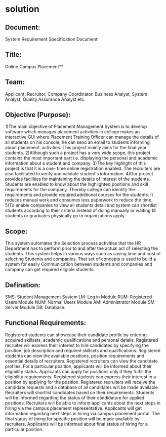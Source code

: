 # solution
## Document:
System Requirement Specification Document
## Title: 
Online Campus Placement**

## Team:
Applicant, Recruitor, Company Coordinator. Business Analyst, System Analyst, Quality Assurance Analyst etc.

## Objective (Purpose):
1)The main objective of Placement Management System is to develop software which manages placement activities in college makes an interactive GUI where Placement Training Officer can manage the details of all students on his console, he can send an email to students informing about placement. activities. This project mainly aims for the final year students.
2)Although such a project has a very wide scope, this project contains the most important part i.e. displaying the personal and academic information about a student and company.
3)The key highlight of this project is that it is a one- time online registration enabled. The recruiters are also facilitated to verify and validate student's information.
4)Our project provides facilities for maintaining the details of interest of the students. Students are enabled to know about the highlighted positions and skill requirements for the company. Thereby college can identify the requirements and provide required additional courses for the students. It reduces manual work and consumes less paperwork to reduce the time.
5)To enable companies to view all students detail and system can shortlist students according to their criteria instead of doing manually or waiting till students or graduates physically go to organizations apply.

## Scope:
This system automates the Selection process activities that the HR Department has to perform prior to and after the actual act of selecting the students. This system helps in various ways such as saving time and cost of selecting Students and companies. That set of concepts is used to build a system for easily Communication between students and companies and company can get required eligible students.

## Defination:
SMS: Student Management System
LM: Log in Module
RUM: Registered Users Module
NUM: Normal Users Module
AM: Administrator Module
SM: Server Module
DB: Database.

## Functional Requirements:

Registered students can showcase their candidate profile by entering acquired skillsets, academic qualifications and personal details.
Registered recruiter will express their interest to hire candidates by specifying the  position, job description and required skillsets and qualifications.
Registered students can view the available positions, position requirements and essential details of recruiters.
Registered recruiters can view the candidate profiles.
For a particular position, applicants will be informed about their eligibility status.
Applicants can apply for positions only if they fulfill the eligibility requirements.
Registered students can express their interest in a position by applying for the position.
Registered recruiters will receive the candidate requests and a database of all candidates will be made available.
Recruiters will shortlist candidates based on their requirements.
Students will be informed regarding the status of their candidature for applied positions.
Recruiters will be able to inform applicants about the next steps in hiring via the campus placement representative.
Applicants will get information regarding next steps in hiring via campus placement portal.
The final status of hiring for specific position will be made available by recruiters.
Applicants will be informed about final status of hiring for a particular position.

